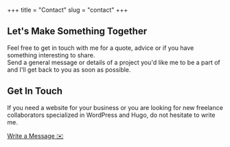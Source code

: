 +++
title = "Contact"
slug = "contact"
+++

<div class="container">
<div class="row">
<div class="col-12 text-center">
       <h2 class="section-title mb-3">Let's Make Something Together</h2>
</div>
</div>
<div class="row mb-3">
<div class="col-12 text-center">
<p class="section-title mb-3">Feel free to get in touch with me for a quote, advice or if you have something interesting to share.<br> Send a general message or details of a project you'd like me to be a part of and I'll get back to you as soon as possible.</p>
</div>
</div>
<div class="row justify-content-cente mb-3">
<div class="col-lg-12">
<div class="p-5 bg-light">
          <h2 class="h4 text-black mb-3">Get In Touch</h2>
<div class="row align-items-center">
<div class="col-lg-8 text-left">
If you need a website for your business or you are looking for new freelance collaborators specialized in WordPress and Hugo, do not hesitate to write me.

</div>
<div class="col-lg-4 text-center">

<a href="mailto:alperor@gmail.com?cc=alper@eorus.com&subject=Contact From Eorus Website" class="btn btn-primary mr-2 mt-3 mb-5">Write a Message ✉️</a>
</div>
</div>
</div>
</div>
</div>
</div>
